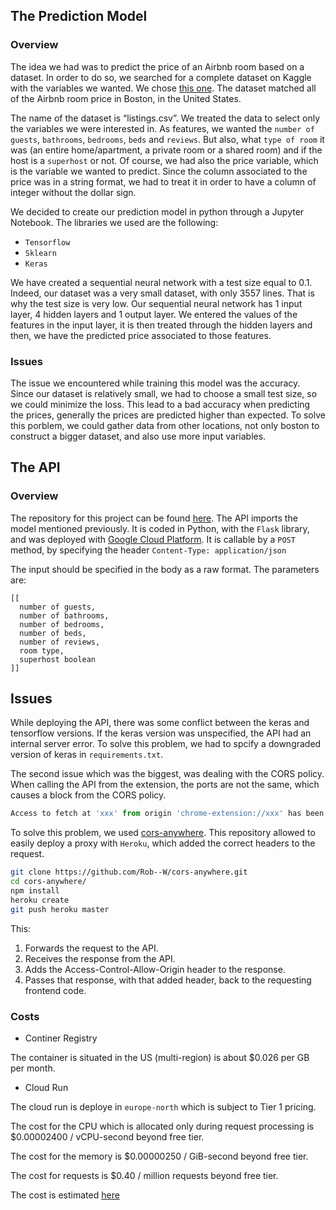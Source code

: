 ## The Prediction Model
### Overview

The idea we had was to predict the price of an Airbnb room based on a dataset. In order to do so, we searched for a complete dataset on Kaggle with the variables we wanted. We chose [this one](https://www.kaggle.com/airbnb/boston?select=listings.csv). The dataset matched all of the Airbnb room price in Boston, in the United States. 

The name of the dataset is “listings.csv”. We treated the data to select only the variables we were interested in. As features, we wanted the `number of guests`, `bathrooms`, `bedrooms`, `beds` and `reviews`. But also, what `type of room` it was (an entire home/apartment, a private room or a shared room) and if the host is a `superhost` or not. Of course, we had also the price variable, which is the variable we wanted to predict. Since the column associated to the price was in a string format, we had to treat it in order to have a column of integer without the dollar sign. 

We decided to create our prediction model in python through a Jupyter Notebook. The libraries we used are the following: 
  -	`Tensorflow`
  -	`Sklearn` 
  -	`Keras`

We have created a sequential neural network with a test size equal to 0.1. Indeed, our dataset was a very small dataset, with only 3557 lines. That is why the test size is very low. Our sequential neural network has 1 input layer, 4 hidden layers and 1 output layer. We entered the values of the features in the input layer, it is then treated through the hidden layers and then, we have the predicted price associated to those features. 


### Issues
The issue we encountered while training this model was the accuracy. Since our dataset is relatively small, we had to choose a small test size, so we could minimize the loss. This lead to a bad accuracy when predicting the prices, generally the prices are predicted higher than expected. To solve this porblem, we could gather data from other locations, not only boston to construct a bigger dataset, and also use more input variables. 

## The API


### Overview
The repository for this project can be found [here](https://github.com/laurendudu/airbnb-api-gcloud). The API imports the model mentioned previously. It is coded in Python, with the `Flask` library, and was deployed with [Google Cloud Platform](https://cloud.google.com/). It is callable by a `POST` method, by specifying the header `Content-Type: application/json`

The input should be specified in the body as a raw format. The parameters are:
```
[[
  number of guests, 
  number of bathrooms, 
  number of bedrooms, 
  number of beds, 
  number of reviews, 
  room type, 
  superhost boolean
]]
```

## Issues 
While deploying the API, there was some conflict between the keras and tensorflow versions. If the keras version was unspecified, the API had an internal server error. To solve this problem, we had to spcify a downgraded version of keras in `requirements.txt`.

The second issue which was the biggest, was dealing with the CORS policy. When calling the API from the extension, the ports are not the same, which causes a block from the CORS policy. 

```js
Access to fetch at 'xxx' from origin 'chrome-extension://xxx' has been blocked by CORS policy: Response to preflight request doesn't pass access control check: No 'Access-Control-Allow-Origin' header is present on the requested resource. If an opaque response serves your needs, set the request's mode to 'no-cors' to fetch the resource with CORS disabled.
```

To solve this problem, we used [cors-anywhere](https://github.com/Rob--W/cors-anywhere). This repository allowed to easily deploy a proxy with `Heroku`, which added the correct headers to the request. 

```bash
git clone https://github.com/Rob--W/cors-anywhere.git
cd cors-anywhere/
npm install
heroku create
git push heroku master
```

This:
1. Forwards the request to the API.
2. Receives the response from the API.
3. Adds the Access-Control-Allow-Origin header to the response.
4. Passes that response, with that added header, back to the requesting frontend code.

### Costs
- Continer Registry

The container is situated in the US (multi-region) is about $0.026 per GB per month. 

- Cloud Run

The cloud run is deploye in `europe-north` which is subject to Tier 1 pricing. 

The cost for the CPU which is allocated only during request processing is $0.00002400 / vCPU-second beyond free tier. 

The cost for the memory is $0.00000250 / GiB-second beyond free tier. 

The cost for requests is $0.40 / million requests beyond free tier. 

The cost is estimated [here](https://cloud.google.com/products/calculator/#id=ac02c40b-a2bf-4240-8a64-7bcbd5409b57)
